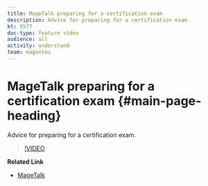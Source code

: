 ```yaml
---
title: MageTalk preparing for a certification exam
description: Advice for preparing for a certification exam.
kt: 5577
doc-type: feature video
audience: all
activity: understand
team: magentou
---
```


# MageTalk preparing for a certification exam {#main-page-heading}

Advice for preparing for a certification exam.

>[!VIDEO](https://video.tv.adobe.com/v/35766)

**Related Link**

* [MageTalk](https://magetalk.com/)
